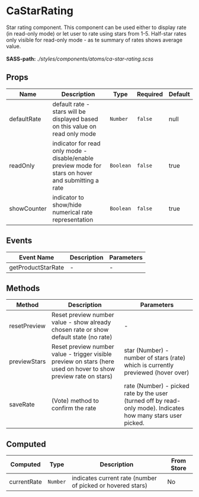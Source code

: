 # CaStarRating

Star rating component. This component can be used either to display rate (in read-only mode) or let user to rate using stars from 1-5. Half-star rates only visible for read-only mode - as te summary of rates shows average value. <br><br> **SASS-path:** _./styles/components/atoms/ca-star-rating.scss_

## Props

<!-- @vuese:CaStarRating:props:start -->
|Name|Description|Type|Required|Default|
|---|---|---|---|---|
|defaultRate|default rate - stars will be displayed based on this value on read only mode|`Number`|`false`|null|
|readOnly|indicator for read only mode - disable/enable preview mode for stars on hover and submitting a rate|`Boolean`|`false`|true|
|showCounter|indicator to show/hide numerical rate representation|`Boolean`|`false`|true|

<!-- @vuese:CaStarRating:props:end -->


## Events

<!-- @vuese:CaStarRating:events:start -->
|Event Name|Description|Parameters|
|---|---|---|
|getProductStarRate|-|-|

<!-- @vuese:CaStarRating:events:end -->


## Methods

<!-- @vuese:CaStarRating:methods:start -->
|Method|Description|Parameters|
|---|---|---|
|resetPreview|Reset preview number value - show already chosen rate or show default state (no rate)|-|
|previewStars|Reset preview number value - trigger visible preview on stars (here used on hover to show preview rate on stars)|star (Number) - number of stars (rate) which is currently previewed (hover over)|
|saveRate|(Vote) method to confirm the rate|rate (Number) - picked rate by the user (turned off by read-only mode). Indicates how many stars user picked.|

<!-- @vuese:CaStarRating:methods:end -->


## Computed

<!-- @vuese:CaStarRating:computed:start -->
|Computed|Type|Description|From Store|
|---|---|---|---|
|currentRate|`Number`|indicates current rate (number of picked or hovered stars)|No|

<!-- @vuese:CaStarRating:computed:end -->


